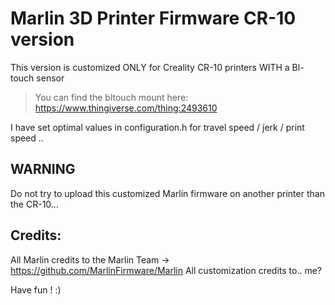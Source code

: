# Marlin 3D Printer Firmware CR-10 version
This version is customized ONLY for Creality CR-10 printers WITH a Bl-touch sensor
> You can find the bltouch mount here: https://www.thingiverse.com/thing:2493610

I have set optimal values in configuration.h for travel speed / jerk / print speed .. 

## WARNING
Do not try to upload this customized Marlin firmware on another printer than the CR-10...


## Credits:

All Marlin credits to the Marlin Team -> https://github.com/MarlinFirmware/Marlin
All customization credits to.. me?


Have fun ! :)
